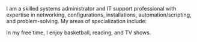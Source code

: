 I am a skilled systems administrator and IT support professional with expertise in networking, configurations, installations, automation/scripting, and problem-solving. My areas of specialization include:

In my free time, I enjoy basketball, reading, and TV shows.
